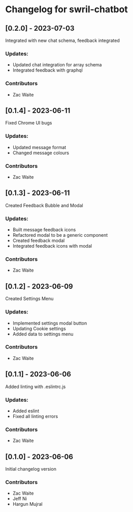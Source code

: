 # Changelog for swril-chatbot

## [0.2.0] - 2023-07-03
Integrated with new chat schema, feedback integrated
### Updates:
- Updated chat integration for array schema
- Integrated feedback with graphql
### Contributors
- Zac Waite

## [0.1.4] - 2023-06-11
Fixed Chrome UI bugs
### Updates:
- Updated message format
- Changed message colours
### Contributors
- Zac Waite

## [0.1.3] - 2023-06-11
Created Feedback Bubble and Modal
### Updates:
- Built message feedback icons
- Refactored modal to be a generic component
- Created feedback modal
- Integrated feedback icons with modal
### Contributors
- Zac Waite

## [0.1.2] - 2023-06-09
Created Settings Menu
### Updates:
- Implemented settings modal button
- Updating Cookie settings
- Added data to settings menu
### Contributors
- Zac Waite


## [0.1.1] - 2023-06-06
Added linting with .eslintrc.js
### Updates:
- Added eslint
- Fixed all linting errors
### Contributors
- Zac Waite

## [0.1.0] - 2023-06-06
Initial changelog version
### Contributors
- Zac Waite
- Jeff Ni
- Hargun Mujral

